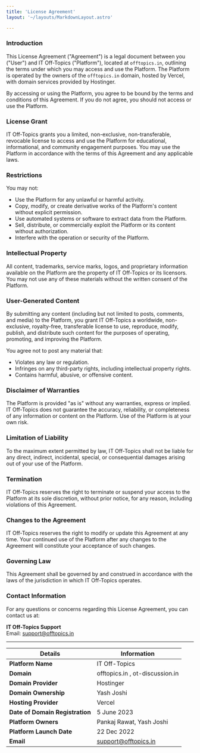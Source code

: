 ```yaml
---
title: 'License Agreement'
layout: '~/layouts/MarkdownLayout.astro'

---
```


### Introduction

This License Agreement ("Agreement") is a legal document between you ("User") and IT Off-Topics ("Platform"), located at `offtopics.in`, outlining the terms under which you may access and use the Platform. The Platform is operated by the owners of the `offtopics.in` domain, hosted by Vercel, with domain services provided by Hostinger.

By accessing or using the Platform, you agree to be bound by the terms and conditions of this Agreement. If you do not agree, you should not access or use the Platform.

### License Grant

IT Off-Topics grants you a limited, non-exclusive, non-transferable, revocable license to access and use the Platform for educational, informational, and community engagement purposes. You may use the Platform in accordance with the terms of this Agreement and any applicable laws.

### Restrictions

You may not:
- Use the Platform for any unlawful or harmful activity.
- Copy, modify, or create derivative works of the Platform's content without explicit permission.
- Use automated systems or software to extract data from the Platform.
- Sell, distribute, or commercially exploit the Platform or its content without authorization.
- Interfere with the operation or security of the Platform.

### Intellectual Property

All content, trademarks, service marks, logos, and proprietary information available on the Platform are the property of IT Off-Topics or its licensors. You may not use any of these materials without the written consent of the Platform.

### User-Generated Content

By submitting any content (including but not limited to posts, comments, and media) to the Platform, you grant IT Off-Topics a worldwide, non-exclusive, royalty-free, transferable license to use, reproduce, modify, publish, and distribute such content for the purposes of operating, promoting, and improving the Platform.

You agree not to post any material that:
- Violates any law or regulation.
- Infringes on any third-party rights, including intellectual property rights.
- Contains harmful, abusive, or offensive content.

### Disclaimer of Warranties

The Platform is provided "as is" without any warranties, express or implied. IT Off-Topics does not guarantee the accuracy, reliability, or completeness of any information or content on the Platform. Use of the Platform is at your own risk.

### Limitation of Liability

To the maximum extent permitted by law, IT Off-Topics shall not be liable for any direct, indirect, incidental, special, or consequential damages arising out of your use of the Platform.

### Termination

IT Off-Topics reserves the right to terminate or suspend your access to the Platform at its sole discretion, without prior notice, for any reason, including violations of this Agreement.

### Changes to the Agreement

IT Off-Topics reserves the right to modify or update this Agreement at any time. Your continued use of the Platform after any changes to the Agreement will constitute your acceptance of such changes.

### Governing Law

This Agreement shall be governed by and construed in accordance with the laws of the jurisdiction in which IT Off-Topics operates.

### Contact Information

For any questions or concerns regarding this License Agreement, you can contact us at:

**IT Off-Topics Support**  
Email: support@offtopics.in

---

| **Details**                | **Information**                                           |
|----------------------------|-----------------------------------------------------------|
| **Platform Name**           | IT Off-Topics                                             |
| **Domain**                  | offtopics.in , ot-discussion.in                                             |
| **Domain Provider**         | Hostinger                                                 |
| **Domain Ownership**        | Yash Joshi                                                |
| **Hosting Provider**        | Vercel                                                    |
| **Date of Domain Registration** | 5 June 2023                                             |
| **Platform Owners**         | Pankaj Rawat, Yash Joshi       |
| **Platform Launch Date**    | 22 Dec 2022                                       |
| **Email**                   | support@offtopics.in                                      |

